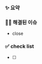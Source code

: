 ### ✨ 요약
<!-- PR 의 내용을 요약해주세염 -->

### 🤟🏻 해결된 이슈
<!-- 완료된 이슈를 닫아주세염 -->
- close 

### ✅ check list
<!-- PR 올리기 전에 확인한 것들을 체크해주세염 -->
- [ ] 
